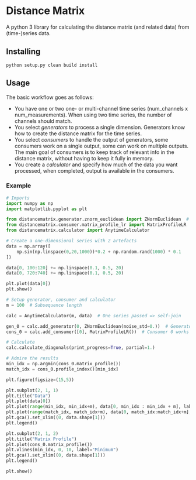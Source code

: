 # Distance Matrix 

A python 3 library for calculating the distance matrix (and related data)
from (time-)series data.

## Installing

```commandline
python setup.py clean build install
```

## Usage

The basic workflow goes as follows:
- You have one or two one- or multi-channel time series (num_channels x num_measurements).
When using two time series, the number of channels should match.
- You select *generators* to process a single dimension. Generators know how to create
the distance matrix for the time series.
- You select *consumers* to handle the output of generators, some consumers work on
a single output, some can work on multiple outputs. The main goal of consumers is
to keep track of relevant info in the distance matrix, without having to keep it
fully in memory.
- You create a *calculator* and specify how much of the data you want processed,
when completed, output is available in the consumers.


### Example

```python
# Imports
import numpy as np
import matplotlib.pyplot as plt

from distancematrix.generator.znorm_euclidean import ZNormEuclidean  # Generators live in the generator package
from distancematrix.consumer.matrix_profile_lr import MatrixProfileLR  # Consumers live in the consumer package
from distancematrix.calculator import AnytimeCalculator

# Create a one-dimensional series with 2 artefacts
data = np.array([
    np.sin(np.linspace(0,20,1000))*0.2 + np.random.rand(1000) * 0.1
])

data[0, 100:120] += np.linspace(0.1, 0.5, 20)
data[0, 720:740] += np.linspace(0.1, 0.5, 20)

plt.plot(data[0])
plt.show()

# Setup generator, consumer and calculator
m = 100  # Subsequence length

calc = AnytimeCalculator(m, data)  # One series passed => self-join

gen_0 = calc.add_generator(0, ZNormEuclidean(noise_std=0.))  # Generator 0 works on channel 0
cons_0 = calc.add_consumer([0], MatrixProfileLR())  # Consumer 0 works on generator 0

# Calculate
calc.calculate_diagonals(print_progress=True, partial=1.)

# Admire the results
min_idx = np.argmin(cons_0.matrix_profile())
match_idx = cons_0.profile_index()[min_idx]

plt.figure(figsize=(15,5))

plt.subplot(2, 1, 1)
plt.title("Data")
plt.plot(data[0])
plt.plot(range(min_idx, min_idx+m), data[0, min_idx : min_idx + m], label = "Motif")
plt.plot(range(match_idx, match_idx+m), data[0, match_idx:match_idx+m], label="Best match")
plt.gca().set_xlim((0, data.shape[1]))
plt.legend()

plt.subplot(2, 1, 2)
plt.title("Matrix Profile")
plt.plot(cons_0.matrix_profile())
plt.vlines(min_idx, 0, 10, label="Minimum")
plt.gca().set_xlim((0, data.shape[1]))
plt.legend()

plt.show()
```